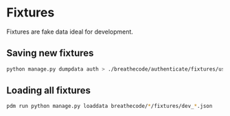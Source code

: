 # Fixtures

Fixtures are fake data ideal for development.

## Saving new fixtures

```bash
python manage.py dumpdata auth > ./breathecode/authenticate/fixtures/users.json
```

## Loading all fixtures

```bash
pdm run python manage.py loaddata breathecode/*/fixtures/dev_*.json
```
